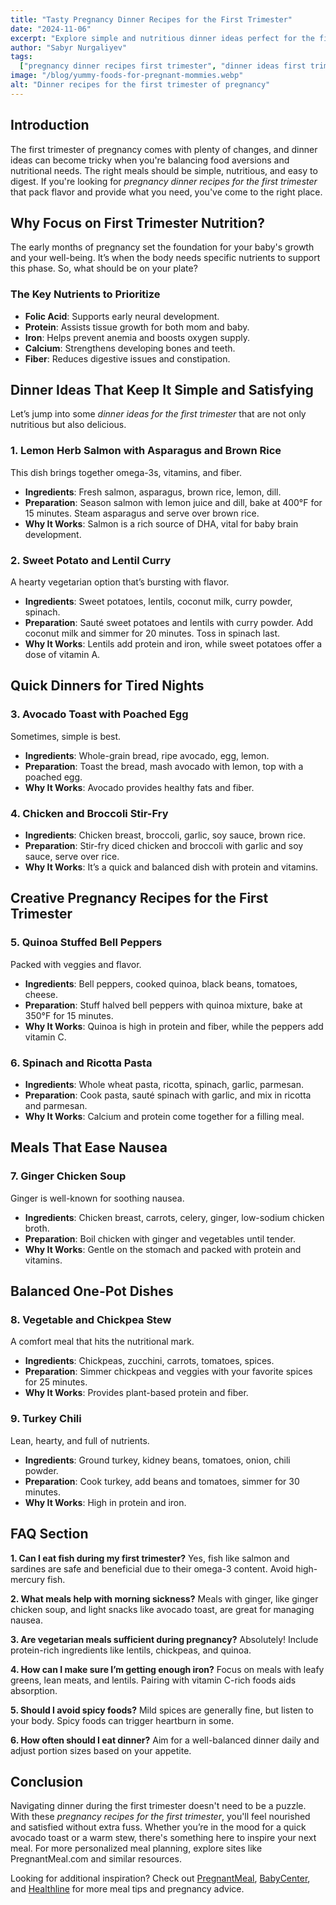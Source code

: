 ```yaml
---
title: "Tasty Pregnancy Dinner Recipes for the First Trimester"
date: "2024-11-06"
excerpt: "Explore simple and nutritious dinner ideas perfect for the first trimester of pregnancy, crafted for flavor and health."
author: "Sabyr Nurgaliyev"
tags:
  ["pregnancy dinner recipes first trimester", "dinner ideas first trimester", "pregnancy recipes first trimester", "pregnant meal"]
image: "/blog/yummy-foods-for-pregnant-mommies.webp"
alt: "Dinner recipes for the first trimester of pregnancy"
---
```


## Introduction
The first trimester of pregnancy comes with plenty of changes, and dinner ideas can become tricky when you're balancing food aversions and nutritional needs. The right meals should be simple, nutritious, and easy to digest. If you're looking for *pregnancy dinner recipes for the first trimester* that pack flavor and provide what you need, you've come to the right place.

## Why Focus on First Trimester Nutrition?
The early months of pregnancy set the foundation for your baby's growth and your well-being. It’s when the body needs specific nutrients to support this phase. So, what should be on your plate?

### The Key Nutrients to Prioritize
- **Folic Acid**: Supports early neural development.
- **Protein**: Assists tissue growth for both mom and baby.
- **Iron**: Helps prevent anemia and boosts oxygen supply.
- **Calcium**: Strengthens developing bones and teeth.
- **Fiber**: Reduces digestive issues and constipation.

## Dinner Ideas That Keep It Simple and Satisfying
Let’s jump into some *dinner ideas for the first trimester* that are not only nutritious but also delicious.

### 1. Lemon Herb Salmon with Asparagus and Brown Rice
This dish brings together omega-3s, vitamins, and fiber.
- **Ingredients**: Fresh salmon, asparagus, brown rice, lemon, dill.
- **Preparation**: Season salmon with lemon juice and dill, bake at 400°F for 15 minutes. Steam asparagus and serve over brown rice.
- **Why It Works**: Salmon is a rich source of DHA, vital for baby brain development.

### 2. Sweet Potato and Lentil Curry
A hearty vegetarian option that’s bursting with flavor.
- **Ingredients**: Sweet potatoes, lentils, coconut milk, curry powder, spinach.
- **Preparation**: Sauté sweet potatoes and lentils with curry powder. Add coconut milk and simmer for 20 minutes. Toss in spinach last.
- **Why It Works**: Lentils add protein and iron, while sweet potatoes offer a dose of vitamin A.

## Quick Dinners for Tired Nights
### 3. Avocado Toast with Poached Egg
Sometimes, simple is best.
- **Ingredients**: Whole-grain bread, ripe avocado, egg, lemon.
- **Preparation**: Toast the bread, mash avocado with lemon, top with a poached egg.
- **Why It Works**: Avocado provides healthy fats and fiber.

### 4. Chicken and Broccoli Stir-Fry
- **Ingredients**: Chicken breast, broccoli, garlic, soy sauce, brown rice.
- **Preparation**: Stir-fry diced chicken and broccoli with garlic and soy sauce, serve over rice.
- **Why It Works**: It’s a quick and balanced dish with protein and vitamins.

## Creative Pregnancy Recipes for the First Trimester
### 5. Quinoa Stuffed Bell Peppers
Packed with veggies and flavor.
- **Ingredients**: Bell peppers, cooked quinoa, black beans, tomatoes, cheese.
- **Preparation**: Stuff halved bell peppers with quinoa mixture, bake at 350°F for 15 minutes.
- **Why It Works**: Quinoa is high in protein and fiber, while the peppers add vitamin C.

### 6. Spinach and Ricotta Pasta
- **Ingredients**: Whole wheat pasta, ricotta, spinach, garlic, parmesan.
- **Preparation**: Cook pasta, sauté spinach with garlic, and mix in ricotta and parmesan.
- **Why It Works**: Calcium and protein come together for a filling meal.

## Meals That Ease Nausea
### 7. Ginger Chicken Soup
Ginger is well-known for soothing nausea.
- **Ingredients**: Chicken breast, carrots, celery, ginger, low-sodium chicken broth.
- **Preparation**: Boil chicken with ginger and vegetables until tender.
- **Why It Works**: Gentle on the stomach and packed with protein and vitamins.

## Balanced One-Pot Dishes
### 8. Vegetable and Chickpea Stew
A comfort meal that hits the nutritional mark.
- **Ingredients**: Chickpeas, zucchini, carrots, tomatoes, spices.
- **Preparation**: Simmer chickpeas and veggies with your favorite spices for 25 minutes.
- **Why It Works**: Provides plant-based protein and fiber.

### 9. Turkey Chili
Lean, hearty, and full of nutrients.
- **Ingredients**: Ground turkey, kidney beans, tomatoes, onion, chili powder.
- **Preparation**: Cook turkey, add beans and tomatoes, simmer for 30 minutes.
- **Why It Works**: High in protein and iron.

## FAQ Section

**1. Can I eat fish during my first trimester?**
Yes, fish like salmon and sardines are safe and beneficial due to their omega-3 content. Avoid high-mercury fish.

**2. What meals help with morning sickness?**
Meals with ginger, like ginger chicken soup, and light snacks like avocado toast, are great for managing nausea.

**3. Are vegetarian meals sufficient during pregnancy?**
Absolutely! Include protein-rich ingredients like lentils, chickpeas, and quinoa.

**4. How can I make sure I’m getting enough iron?**
Focus on meals with leafy greens, lean meats, and lentils. Pairing with vitamin C-rich foods aids absorption.

**5. Should I avoid spicy foods?**
Mild spices are generally fine, but listen to your body. Spicy foods can trigger heartburn in some.

**6. How often should I eat dinner?**
Aim for a well-balanced dinner daily and adjust portion sizes based on your appetite.

## Conclusion
Navigating dinner during the first trimester doesn't need to be a puzzle. With these *pregnancy recipes for the first trimester*, you'll feel nourished and satisfied without extra fuss. Whether you’re in the mood for a quick avocado toast or a warm stew, there's something here to inspire your next meal. For more personalized meal planning, explore sites like PregnantMeal.com and similar resources.

Looking for additional inspiration? Check out [PregnantMeal](https://pregnantmeal.com/), [BabyCenter](https://www.babycenter.com), and [Healthline](https://www.healthline.com) for more meal tips and pregnancy advice.
